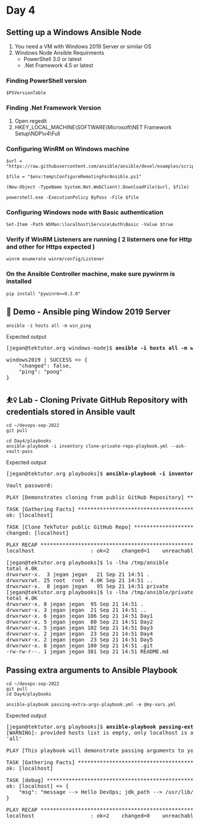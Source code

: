 # Day 4

## Setting up a Windows Ansible Node
1. You need a VM with Windows 2019 Server or similar OS
2. Windows Node Ansible Requirments	
     - PowerShell 3.0 or latest
     - .Net Framework 4.5 or latest

### Finding PowerShell version
```
$PSVersionTable
```

### Finding .Net Framework Version
1. Open regedit
2. HKEY_LOCAL_MACHINE\SOFTWARE\Microsoft\NET Framework Setup\NDP\v4\Full

### Configuring WinRM on Windows machine
```
$url = "https://raw.githubusercontent.com/ansible/ansible/devel/examples/scripts/ConfigureRemotingForAnsible.ps1"

$file = "$env:temp\ConfigureRemotingForAnsible.ps1"

(New-Object -TypeName System.Net.WebClient).DownloadFile($url, $file)

powershell.exe -ExecutionPolicy ByPass -File $file
```

### Configuring Windows node with Basic authentication
```
Set-Item -Path WSMan:\localhost\Service\Auth\Basic -Value $true
```

### Verify if WinRM Listeners are running ( 2 listerners one for Http and other for Https expected )
```
winrm enumerate winrm/config/Listener
```

### On the Ansible Controller machine, make sure pywinrm is installed
```
pip install "pywinrm>=0.3.0"
```

## 🔆 Demo - Ansible ping Window 2019 Server 
```
ansible -i hosts all -m win_ping
```

Expected output
<pre>
[jegan@tektutor.org windows-node]$ <b>ansible -i hosts all -m win_ping</b>

windows2019 | SUCCESS => {
    "changed": false,
    "ping": "pong"
}
</pre>

## ⛹️‍♀️ Lab - Cloning Private GitHub Repository with credentials stored in Ansible vault
```
cd ~/devops-sep-2022
git pull

cd Day4/playbooks
ansible-playbook -i inventory clone-private-repo-playbook.yml --ask-vault-pass
```

Expected output
<pre>
[jegan@tektutor.org playbooks]$ <b>ansible-playbook -i inventory clone-private-repo-playbook.yml --ask-vault-pass</b>

Vault password: 

PLAY [Demonstrates cloning from public GitHub Repository] ***************************************************************

TASK [Gathering Facts] **************************************************************************************************
ok: [localhost]

TASK [Clone TekTutor public GitHub Repo] ********************************************************************************
changed: [localhost]

PLAY RECAP **************************************************************************************************************
localhost                  : ok=2    changed=1    unreachable=0    failed=0    skipped=0    rescued=0    ignored=0   

[jegan@tektutor.org playbooks]$ ls -lha /tmp/ansible
total 4.0K
drwxrwxr-x.  3 jegan jegan   21 Sep 21 14:51 .
drwxrwxrwt. 25 root  root  4.0K Sep 21 14:51 ..
drwxrwxr-x.  8 jegan jegan   95 Sep 21 14:51 private
[jegan@tektutor.org playbooks]$ ls -lha /tmp/ansible/private
total 4.0K
drwxrwxr-x. 8 jegan jegan  95 Sep 21 14:51 .
drwxrwxr-x. 3 jegan jegan  21 Sep 21 14:51 ..
drwxrwxr-x. 6 jegan jegan 106 Sep 21 14:51 Day1
drwxrwxr-x. 5 jegan jegan  80 Sep 21 14:51 Day2
drwxrwxr-x. 5 jegan jegan 102 Sep 21 14:51 Day3
drwxrwxr-x. 2 jegan jegan  23 Sep 21 14:51 Day4
drwxrwxr-x. 2 jegan jegan  23 Sep 21 14:51 Day5
drwxrwxr-x. 8 jegan jegan 180 Sep 21 14:51 .git
-rw-rw-r--. 1 jegan jegan 381 Sep 21 14:51 README.md
</pre>

## Passing extra arguments to Ansible Playbook
```
cd ~/devops-sep-2022
git pull
cd Day4/playbooks

ansible-playbook passing-extra-args-playbook.yml -e @my-vars.yml
```

Expected output
<pre>
[jegan@tektutor.org playbooks]$ <b>ansible-playbook passing-extra-args-playbook.yml -e @my-vars.yml</b>
[WARNING]: provided hosts list is empty, only localhost is available. Note that the implicit localhost does not match
'all'

PLAY [This playbook will demonstrate passing arguments to your playbook] ************************************************

TASK [Gathering Facts] **************************************************************************************************
ok: [localhost]

TASK [debug] ************************************************************************************************************
ok: [localhost] => {
    "msg": "message --> Hello DevOps; jdk_path --> /usr/lib/jdk1.8/bin; maven home --> /usr/share/maven "
}

PLAY RECAP **************************************************************************************************************
localhost                  : ok=2    changed=0    unreachable=0    failed=0    skipped=0    rescued=0    ignored=0   
</pre>
